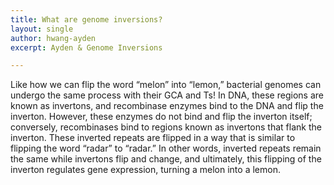 ```yaml
---
title: What are genome inversions?
layout: single
author: hwang-ayden
excerpt: Ayden & Genome Inversions

---
```


Like how we can flip the word “melon” into “lemon,” bacterial genomes can undergo the same process with their GCA and Ts! In DNA, these regions are known as invertons, and recombinase enzymes bind to the DNA and flip the inverton. However, these enzymes do not bind and flip the inverton itself; conversely, recombinases bind to regions known as invertons that flank the inverton. These inverted repeats are flipped in a way that is similar to flipping the word “radar” to “radar.” In other words, inverted repeats remain the same while invertons flip and change, and ultimately, this flipping of the inverton regulates gene expression, turning a melon into a lemon. 






